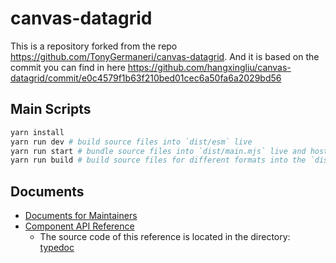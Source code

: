 # canvas-datagrid

This is a repository forked from the repo <https://github.com/TonyGermaneri/canvas-datagrid>. And it is based on the commit you can find in here <https://github.com/hangxingliu/canvas-datagrid/commit/e0c4579f1b63f210bed01cec6a50fa6a2029bd56>

## Main Scripts

``` bash
yarn install
yarn run dev # build source files into `dist/esm` live
yarn run start # bundle source files into `dist/main.mjs` live and host demo at the port 8081 or the port from env.PORT
yarn run build # build source files for different formats into the `dist`
```

## Documents

- [Documents for Maintainers](https://github.com/datadocs/canvas-datagrid-docs)
- [Component API Reference](https://canvas-datagrid-api.pages.dev/)
  - The source code of this reference is located in the directory: [typedoc](./typedoc)
